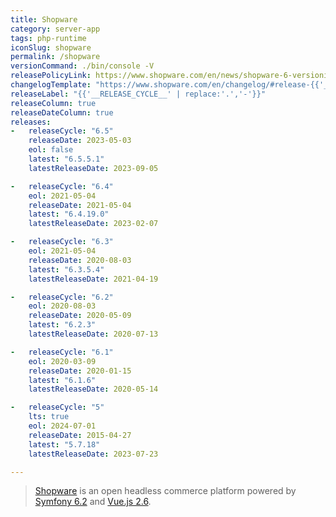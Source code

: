 ```yaml
---
title: Shopware
category: server-app
tags: php-runtime
iconSlug: shopware
permalink: /shopware
versionCommand: ./bin/console -V
releasePolicyLink: https://www.shopware.com/en/news/shopware-6-versioning-strategy/
changelogTemplate: "https://www.shopware.com/en/changelog/#release-{{'__LATEST__' | replace:'.','-'}}"
releaseLabel: "{{'__RELEASE_CYCLE__' | replace:'.','-'}}"
releaseColumn: true
releaseDateColumn: true
releases:
-   releaseCycle: "6.5"
    releaseDate: 2023-05-03
    eol: false
    latest: "6.5.5.1"
    latestReleaseDate: 2023-09-05

-   releaseCycle: "6.4"
    eol: 2021-05-04
    releaseDate: 2021-05-04
    latest: "6.4.19.0"
    latestReleaseDate: 2023-02-07

-   releaseCycle: "6.3"
    eol: 2021-05-04
    releaseDate: 2020-08-03
    latest: "6.3.5.4"
    latestReleaseDate: 2021-04-19

-   releaseCycle: "6.2"
    eol: 2020-08-03
    releaseDate: 2020-05-09
    latest: "6.2.3"
    latestReleaseDate: 2020-07-13

-   releaseCycle: "6.1"
    eol: 2020-03-09
    releaseDate: 2020-01-15
    latest: "6.1.6"
    latestReleaseDate: 2020-05-14

-   releaseCycle: "5"
    lts: true
    eol: 2024-07-01
    releaseDate: 2015-04-27
    latest: "5.7.18"
    latestReleaseDate: 2023-07-23

---
```


> [Shopware](https://www.shopware.com/) is an open headless commerce platform powered by [Symfony 6.2](https://symfony.com) and [Vue.js 2.6](https://vuejs.org).
